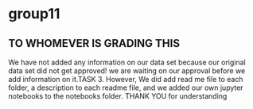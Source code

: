 # group11

## TO WHOMEVER IS GRADING THIS 
We have not added any information on our data set because our original data set did not get approved! we are waiting on our approval before we add information on it.TASK 3. However, We did add read me file to each folder, a description to each readme file, and we added our own jupyter notebooks to the notebooks folder.  THANK YOU for understanding 
